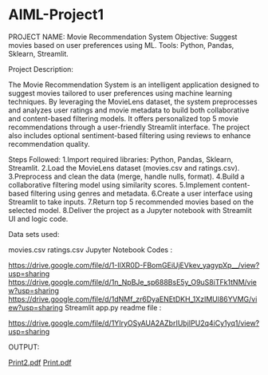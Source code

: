 # AIML-Project1
PROJECT NAME: Movie Recommendation System Objective: Suggest movies based on user preferences using ML. Tools: Python, Pandas, Sklearn, Streamlit.

Project Description:

The Movie Recommendation System is an intelligent application designed to suggest movies tailored to user preferences using machine learning techniques. By leveraging the MovieLens dataset, the system preprocesses and analyzes user ratings and movie metadata to build both collaborative and content-based filtering models. It offers personalized top 5 movie recommendations through a user-friendly Streamlit interface. The project also includes optional sentiment-based filtering using reviews to enhance recommendation quality.

Steps Followed: 1.Import required libraries: Python, Pandas, Sklearn, Streamlit. 2.Load the MovieLens dataset (movies.csv and ratings.csv). 3.Preprocess and clean the data (merge, handle nulls, format). 4.Build a collaborative filtering model using similarity scores. 5.Implement content-based filtering using genres and metadata. 6.Create a user interface using Streamlit to take inputs. 7.Return top 5 recommended movies based on the selected model. 8.Deliver the project as a Jupyter notebook with Streamlit UI and logic code.

Data sets used:

movies.csv
ratings.csv
Jupyter Notebook Codes :

https://drive.google.com/file/d/1-IlXR0D-FBomGEiUjEVkev_yagypXp__/view?usp=sharing
https://drive.google.com/file/d/1n_NpBJe_sp688BsE5y_O9uS8iTFk1tNM/view?usp=sharing
https://drive.google.com/file/d/1dNMf_zr6DyaENEtDKH_1XzIMUl86YVMG/view?usp=sharing
Streamlit app.py readme file :

https://drive.google.com/file/d/1YIryOSyAUA2AZbrIUbjIPU2q4iCy1yq1/view?usp=sharing

OUTPUT:

[Print2.pdf](https://github.com/user-attachments/files/21483562/Print2.pdf)
[Print.pdf](https://github.com/user-attachments/files/21483561/Print.pdf)
